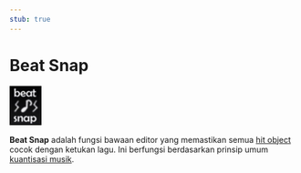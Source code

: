 ```yaml
---
stub: true
---
```


# Beat Snap

![](img/beat_snap.png "Simbol Beat Snap seperti yang digambarkan dalam salah satu versi awal editor osu! (ca. 2007)")

**Beat Snap** adalah fungsi bawaan editor yang memastikan semua [hit object](/wiki/Hit_object) cocok dengan ketukan lagu. Ini berfungsi berdasarkan prinsip umum [kuantisasi musik](https://en.wikipedia.org/wiki/Quantization_(music)).
